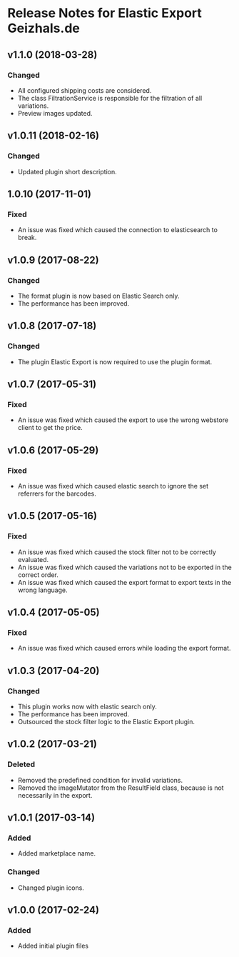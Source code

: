 # Release Notes for Elastic Export Geizhals.de

## v1.1.0 (2018-03-28)

### Changed
- All configured shipping costs are considered.
- The class FiltrationService is responsible for the filtration of all variations.
- Preview images updated.

## v1.0.11 (2018-02-16)

### Changed
- Updated plugin short description.

## 1.0.10 (2017-11-01)

### Fixed
- An issue was fixed which caused the connection to elasticsearch to break.

## v1.0.9 (2017-08-22)

### Changed 
- The format plugin is now based on Elastic Search only.
- The performance has been improved.

## v1.0.8 (2017-07-18)

### Changed
- The plugin Elastic Export is now required to use the plugin format.

## v1.0.7 (2017-05-31)

### Fixed
- An issue was fixed which caused the export to use the wrong webstore client to get the price.

## v1.0.6 (2017-05-29)

### Fixed
- An issue was fixed which caused elastic search to ignore the set referrers for the barcodes.

## v1.0.5 (2017-05-16)

### Fixed
- An issue was fixed which caused the stock filter not to be correctly evaluated.
- An issue was fixed which caused the variations not to be exported in the correct order.
- An issue was fixed which caused the export format to export texts in the wrong language.

## v1.0.4 (2017-05-05)

### Fixed
- An issue was fixed which caused errors while loading the export format.

## v1.0.3 (2017-04-20)

### Changed
- This plugin works now with elastic search only.
- The performance has been improved.
- Outsourced the stock filter logic to the Elastic Export plugin.

## v1.0.2 (2017-03-21)

### Deleted
- Removed the predefined condition for invalid variations.
- Removed the imageMutator from the ResultField class, because is not necessarily in the export.

## v1.0.1 (2017-03-14)

### Added
- Added marketplace name.

### Changed
- Changed plugin icons.

## v1.0.0 (2017-02-24)
 
### Added
- Added initial plugin files
